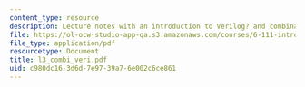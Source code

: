 ```yaml
---
content_type: resource
description: Lecture notes with an introduction to Verilog? and combinational logic.
file: https://ol-ocw-studio-app-qa.s3.amazonaws.com/courses/6-111-introductory-digital-systems-laboratory-spring-2006/c980dc163d6d7e9739a76e002c6ce861_l3_combi_veri.pdf
file_type: application/pdf
resourcetype: Document
title: l3_combi_veri.pdf
uid: c980dc16-3d6d-7e97-39a7-6e002c6ce861
---
```

